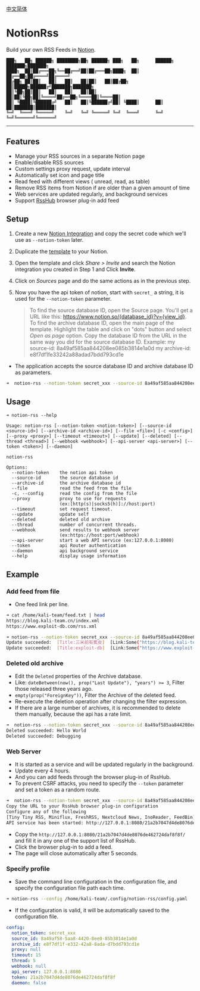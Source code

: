 [中文简体](./README.md)

# NotionRss

Build your own RSS Feeds in [Notion](https://notion.so).

```text
███╗   ██╗ ██████╗ ████████╗██╗ ██████╗ ███╗   ██╗      ██████╗ ███████╗███████╗
████╗  ██║██╔═══██╗╚══██╔══╝██║██╔═══██╗████╗  ██║      ██╔══██╗██╔════╝██╔════╝
██╔██╗ ██║██║   ██║   ██║   ██║██║   ██║██╔██╗ ██║█████╗██████╔╝███████╗███████╗
██║╚██╗██║██║   ██║   ██║   ██║██║   ██║██║╚██╗██║╚════╝██╔══██╗╚════██║╚════██║
██║ ╚████║╚██████╔╝   ██║   ██║╚██████╔╝██║ ╚████║      ██║  ██║███████║███████║
╚═╝  ╚═══╝ ╚═════╝    ╚═╝   ╚═╝ ╚═════╝ ╚═╝  ╚═══╝      ╚═╝  ╚═╝╚══════╝╚══════╝
```

---

## Features

- Manage your RSS sources in a separate Notion page
- Enable/disable RSS sources
- Custom settings proxy request, update interval
- Automatically set icon and page title
- Read feed with different views ( unread, read, as table)
- Remove RSS items from Notion if are older than a given amount of time
- Web services are updated regularly, and background services
- Support [RssHub](https://docs.rsshub.app) browser plug-in add feed

## Setup

1. Create a new [Notion Integration](https://www.notion.so/my-integrations) and
   copy the secret code which we'll use as `--notion-token` later.
2. Duplicate the
   [template](https://kali-team.notion.site/c7f65b5d5b33470484dcf43dd6db3350)
   to your Notion.
3. Open the template and click _Share > Invite_ and search the Notion
   integration you created in Step 1 and Click **Invite**.
4. Click on _Sources_ page and do the same actions as in the previous step.
5. Now you have the api token of notion, start with `secret_` a string,
   it is used for the `--notion-token` parameter.

   > To find the source database ID, open the Source page. You'll get a URL
   > like this: https://www.notion.so/{database_id}?v={view_id}. To find the
   > archive database ID, open the main page of the template. Highlight the table
   > and click on "dots" button and select _Open as page_ option. Copy the
   > database ID from the URL in the same way you did for the source database
   > ID.
   > Example: my source-id: 8a49af585aa844208ee085b3814e1a0d
   > my archive-id: e8f7df1fe33242a88adad7bdd793cd1e

- The application accepts the source database ID and archive database ID as parameters.

```bash
➜  notion-rss --notion-token secret_xxx --source-id 8a49af585aa844208ee085b3814e1a0d --archive-id e8f7df1fe33242a88adad7bdd793cd1e
```

## Usage

```text
➜ notion-rss --help

Usage: notion-rss [--notion-token <notion-token>] [--source-id <source-id>] [--archive-id <archive-id>] [--file <file>] [-c <config>] [--proxy <proxy>] [--timeout <timeout>] [--update] [--deleted] [--thread <thread>] [--webhook <webhook>] [--api-server <api-server>] [--token <token>] [--daemon]

notion-rss

Options:
  --notion-token    the notion api token
  --source-id       the source database id
  --archive-id      the archive database id
  --file            read the feed from the file
  -c, --config      read the config from the file
  --proxy           proxy to use for requests
                    (ex:[http(s)|socks5(h)]://host:port)
  --timeout         set request timeout.
  --update          update self
  --deleted         deleted old archive
  --thread          number of concurrent threads.
  --webhook         send results to webhook server
                    (ex:https://host:port/webhook)
  --api-server      start a web API service (ex:127.0.0.1:8080)
  --token           api Router authentication
  --daemon          api background service
  --help            display usage information
```

## Example

### Add feed from file

- One feed link per line.

```bash
➜ cat /home/kali-team/feed.txt | head
https://blog.kali-team.cn/index.xml
https://www.exploit-db.com/rss.xml

➜ notion-rss --notion-token secret_xxx --source-id 8a49af585aa844208ee085b3814e1a0d --archive-id e8f7df1fe33242a88adad7bdd793cd1e --file /home/kali-team/feed.txt
Update succeeded:  [Title:三米前有蕉皮]  [Link:Some("https://blog.kali-team.cn/index.xml")]  [Status:Done] 
Update succeeded:  [Title:exploit-db]  [Link:Some("https://www.exploit-db.com/rss.xml")]  [Status:Done]
```

### Deleted old archive

- Edit the `Deleted` properties of the Archive database.
- Like: `dateBetween(now(), prop("Last Update"), "years") >= 3`, Filter those released three years ago.
- `empty(prop("ForeignKey"))`, Filter the Archive of the deleted feed.
- Re-execute the deletion operation after changing the filter expression.
- If there are a large number of archives, it is recommended to delete them manually, because the api has a rate limit.

```bash
➜  notion-rss --notion-token secret_xxx --source-id 8a49af585aa844208ee085b3814e1a0d --archive-id e8f7df1fe33242a88adad7bdd793cd1e --deleted
Deleted succeeded: Hello World
Deleted succeeded: Debugging
```

### Web Server

- It is started as a service and will be updated regularly in the background.
- Update every 4 hours.
- And you can add feeds through the browser plug-in of RssHub.
- To prevent CSRF attacks, you need to specify the `--token` parameter and set a token as a random route.

```bash
➜  notion-rss --notion-token secret_xxx --source-id 8a49af585aa844208ee085b3814e1a0d --archive-id e8f7df1fe33242a88adad7bdd793cd1e --api-server 127.0.0.1:8080 --token 21a2b7047d4de8076de462724daf8f8f
Copy the URL to your RssHub browser plug-in configuration
Configure any of the following
[Tiny Tiny RSS, Miniflux, FreshRSS, Nextcloud News, InoReader, FeedBin]
API service has been started: http://127.0.0.1:8080/21a2b7047d4de8076de462724daf8f8f/
```

- Copy the `http://127.0.0.1:8080/21a2b7047d4de8076de462724daf8f8f/` and fill it in any one of the support list of
  RssHub.
- Click the browser plug-in to add a feed.
- The page will close automatically after 5 seconds.

### Specify profile

- Save the command line configuration in the configuration file, and specify the configuration file path each time.

```bash
➜ notion-rss --config /home/kali-team/.config/notion-rss/config.yaml

```

- If the configuration is valid, it will be automatically saved to the configuration file.

```yaml
config:
  notion_token: secret_xxx
  source_id: 8a49af58-5aa8-4420-8ee0-85b3814e1a0d
  archive_id: e8f7df1f-e332-42a8-8ada-d7bdd793cd1e
  proxy: null
  timeout: 15
  thread: 5
  webhook: null
  api_server: 127.0.0.1:8080
  token: 21a2b7047d4de8076de462724daf8f8f
  daemon: false
```